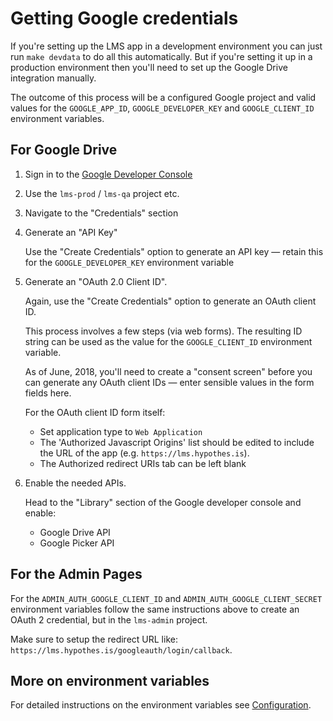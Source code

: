 # Getting Google credentials

If you're setting up the LMS app in a development environment you can just run
`make devdata` to do all this automatically. But if you're setting it up in a
production environment then you'll need to set up the Google Drive integration
manually.

The outcome of this process will be a configured Google project and valid
values for the `GOOGLE_APP_ID`, `GOOGLE_DEVELOPER_KEY` and `GOOGLE_CLIENT_ID`
environment variables.

## For Google Drive

1. Sign in to the [Google Developer Console](https://console.developers.google.com/apis/)
1. Use the `lms-prod` / `lms-qa` project etc. 
1. Navigate to the "Credentials" section
1. Generate an "API Key"

    Use the "Create Credentials" option to generate an API key — retain this
    for the `GOOGLE_DEVELOPER_KEY` environment variable

1. Generate an "OAuth 2.0 Client ID".

    Again, use the "Create Credentials" option to generate an OAuth client ID.

    This process involves a few steps (via web forms). The resulting ID string
    can be used as the value for the `GOOGLE_CLIENT_ID` environment variable.

    As of June, 2018, you'll need to create a "consent screen" before you can
    generate any OAuth client IDs — enter sensible values in the form fields
    here.

    For the OAuth client ID form itself:

    * Set application type to `Web Application`
    * The 'Authorized Javascript Origins' list should be edited to include the
      URL of the app (e.g. `https://lms.hypothes.is`).
    * The Authorized redirect URIs tab can be left blank

1. Enable the needed APIs.

    Head to the "Library" section of the Google developer console and enable:

    * Google Drive API
    * Google Picker API

## For the Admin Pages

For the `ADMIN_AUTH_GOOGLE_CLIENT_ID` and `ADMIN_AUTH_GOOGLE_CLIENT_SECRET`
environment variables follow the same instructions above to create an OAuth 2 
credential, but in the `lms-admin` project.

Make sure to setup the redirect URL like: 
`https://lms.hypothes.is/googleauth/login/callback`.

## More on environment variables

For detailed instructions on the environment variables see 
[Configuration](configuration.md).